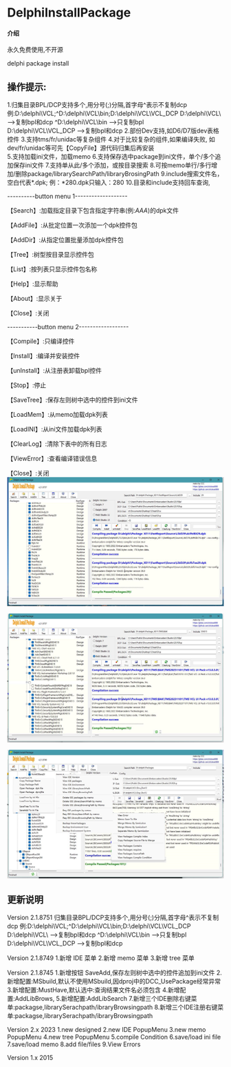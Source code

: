 # DelphiInstallPackage

#### 介绍

永久免费使用,不开源

delphi package install

操作提示:
------------------------------------------
1.归集目录BPL/DCP支持多个,用分号(;)分隔,首字母^表示不复制dcp
  例:D:\delphi\VCL\;^D:\delphi\VCL\bin;D:\delphi\VCL\VCL_DCP
   D:\delphi\VCL\        -->复制bpl和dcp
  ^D:\delphi\VCL\bin    -->只复制bpl   
   D:\delphi\VCL\VCL_DCP -->复制bpl和dcp
2.部份Dev支持,如D6/D7版dev表格控件
3.支持tms/fr/unidac等复杂组件
4.对于比较复杂的组件,如果编译失败,
  如dev/fr/unidac等可先【CopyFile】源代码归集后再安装  
5.支持加载ini文件，加载memo
6.支持保存选中package到ini文件，单个/多个追加保存ini文件
7.支持单从此/多个添加，或按目录搜索
8.可按memo单行/多行增加/删除package/librarySearchPath/libraryBrosingPath
9.include搜索文件名，
	空白代表*.dpk; 
	例：*280.dpk只输入：280
10.目录和include支持回车查询,

----------button menu 1-------------------

【Search】:加载指定目录下包含指定字符串(例:*AAA*)的dpk文件

【AddFile】:从批定位置一次添加一个dpk控件包

【AddDir】:从指定位置批量添加dpk控件包

【Tree】:树型按目录显示控件包

【List】:按列表只显示控件包名称

【Help】:显示帮助

【About】:显示关于

【Close】:关闭

-----------button menu 2------------------

【Compile】:只编译控件

【Install】:编译并安装控件

【unInstall】:从注册表卸载bpl控件

【Stop】:停止

【SaveTree】:保存左则树中选中的控件到ini文件

【LoadMem】:从memo加载dpk列表

【LoadINI】:从ini文件加载dpk列表

【ClearLog】:清除下表中的所有日志

【ViewError】:查看编译错误信息

【Close】:关闭
![Alt text](fastreport.jpg)

![Alt text](tms.jpg)

![Alt text](all.jpg)




更新说明
------------------------------------------
Version 2.1.8751
归集目录BPL/DCP支持多个,用分号(;)分隔,首字母^表示不复制dcp
例:D:\delphi\VCL\;^D:\delphi\VCL\bin;D:\delphi\VCL\VCL_DCP
D:\delphi\VCL\        -->复制bpl和dcp
^D:\delphi\VCL\bin    -->只复制bpl   
D:\delphi\VCL\VCL_DCP -->复制bpl和dcp
 
Version 2.1.8749
1.新增 IDE 菜单
2.新增 memo 菜单
3.新增 tree 菜单
 
Version 2.1.8745
1.新增按钮 SaveAdd,保存左则树中选中的控件追加到ini文件
2.新增配置:MSbuild,默认不使用MSbuild,因dproj中的DCC_UsePackage经常异常
3.新增配置:MustHave,默认选中:查询结果文件名必须包含
4.新增配置:AddLibBrows,
5.新增配置:AddLibSearch
7.新增三个IDE删除右键菜单:packagse,librarySerachpath/ibraryBrowsingpath
8.新增三个IDE注册右键菜单:packagse,librarySerachpath/ibraryBrowsingpath

 
Version 2.x 2023
1.new designed 
2.new IDE PopupMenu
3.new memo PopupMenu
4.new tree PopupMenu
5.compile Condition
6.save/load ini file 
7.save/load memo 
8.add file/files 
9.View Errors 
 
Version 1.x 2015
